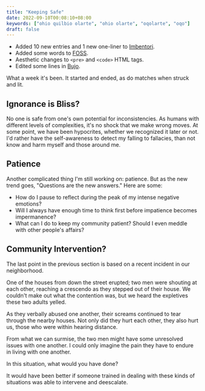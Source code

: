 ```yaml
---
title: "Keeping Safe"
date: 2022-09-10T00:08:10+08:00
keywords: ["ohio quilbio olarte", "ohio olarte", "oqolarte", "oqo"]
draft: false
---
```

- Added 10 new entries and 1 new one-liner to [Imbentori](/imbentori).
- Added some words to [FOSS](/foss).
- Aesthetic changes to `<pre>` and `<code>` HTML tags.
- Edited some lines in [Bujo](/bujo).

What a week it's been.
It started and ended,
as do matches when struck and lit.

## Ignorance is Bliss?

No one is safe from one's own potential for inconsistencies.
As humans with different levels of complexities,
it's no shock that we make wrong moves.
At some point, we have been hypocrites,
whether we recognized it later or not.
I'd rather have the self-awareness to detect my falling to fallacies,
than not know and harm myself and those around me.

## Patience

Another complicated thing I'm still working on: patience.
But as the new trend goes, "Questions are the new answers."
Here are some:

- How do I pause to reflect during the peak of my intense negative emotions?
- Will I always have enough time to think first before impatience becomes
  impermanence?
- What can I do to keep my community patient?
Should I even meddle with other people's affairs?

## Community Intervention?

The last point in the previous section
is based on a recent incident in our neighborhood.

One of the houses from down the street erupted;
two men were shouting at each other,
reaching a crescendo as they stepped out of their house.
We couldn't make out what the contention was,
but we heard the expletives these two adults yelled.

As they verbally abused one another,
their screams continued to tear through the nearby houses.
Not only did they hurt each other,
they also hurt us, those who were within hearing distance.

From what we can surmise,
the two men might have some unresolved issues with one another.
I could only imagine the pain they have to endure in living with one another.

In this situation, what would you have done?

It would have been better if someone trained in dealing
with these kinds of situations was able to intervene and deescalate.
